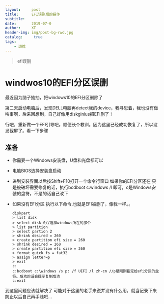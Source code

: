 ```yaml
---
layout:     post
title:      EFI误删后的操作
subtitle:    
date:       2019-07-0
author:     XT
header-img: img/post-bg-rwd.jpg
catalog: 	 true
tags:
    - 运维
---
```



> efi误删

# windwos10的EFI分区误删

最近因为脑子抽抽，把windows10的EFI分区删除了

第二天启动电脑后，发现DELL电脑再detect我的device，我寻思着，我也没有做啥事啊，后来回想到，自己好像用diskginius把EFI删了！

行吧，重新做一个EFI引导吧，顺便长个教训。因为这里已经成功恢复了，所以没发截屏了。看一下步骤


## 准备
* 你需要一个Windows安装盘，U盘和光盘都可以

* 电脑BIOS选择安装盘启动
* 进到安装界面以后按Shift+F10打开一个命令行窗口
  如果你的EFI分区还在 只是被破坏需要修复的话，执行bcdboot c:windows /l 即可，c是Windows安装的盘符，不是的话自己改下

* 如果没有EFI分区 执行以下命令,也就是EFI被删了，像我一样。。

  ```shell
  diskpart
  > list disk
  > select disk 0//选择windows所在的那个
  > list partition
  > select partion 2
  > shrink desired = 260
  > create partition efi size = 260
  > shrink desired = 260
  > create partition efi size = 260
  > format quick fs = fat32
  > assign letter=p
  > exit
  c:
  c:bcdboot c:\windows /s p: /f UEFI /l zh-cn //p是刚刚指定给efi分区的盘符。成功的话会提示复制成功
  c:exit
  ```

  

到这里问题应该就解决了
可能对于这里的老手来说并没有什么用，就当记录下来防止以后自己再手贱吧...

